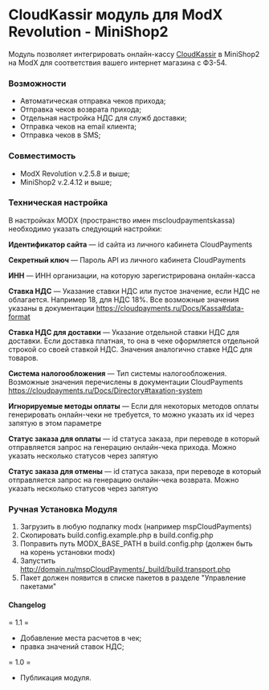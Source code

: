 # CloudKassir модуль для ModX Revolution - MiniShop2
Модуль позволяет интегрировать онлайн-кассу [CloudKassir](https://cloudkassir.ru/) в  MiniShop2 на ModX для соответствия вашего интернет магазина с  ФЗ-54. 

### Возможности
* Автоматическая отправка чеков прихода;  
* Отправка чеков возврата прихода;  
* Отдельная настройка НДС для служб доставки;  
* Отправка чеков на email клиента;  
* Отправка чеков в SMS;  

### Совместимость

* ModX Revolution v.2.5.8 и выше;  
* MiniShop2 v.2.4.12 и выше; 

### Техническая настройка
В настройках MODX (пространство имен mscloudpaymentskassa) необходимо указать следующий настройки:

**Идентификатор сайта** — id сайта из личного кабинета CloudPayments

**Секретный ключ** — Пароль API из личного кабинета CloudPayments

**ИНН** — ИНН организации, на которую зарегистрирована онлайн-касса

**Ставка НДС** — Указание ставки НДС или пустое значение, если НДС не облагается. Например 18, для НДС 18%. Все возможные значения указаны в документации https://cloudpayments.ru/Docs/Kassa#data-format

**Ставка НДС для доставки** — Указание отдельной ставки НДС для доставки. Если доставка платная, то она в чеке оформляется отдельной строкой со своей ставкой НДС. Значения аналогично ставке НДС для товаров.

**Система налогообложения** — Тип системы налогообложения. Возможные значения перечислены в документации CloudPayments https://cloudpayments.ru/Docs/Directory#taxation-system

**Игнорируемые методы оплаты** — Если для некоторых методов оплаты генерировать онлайн-чеки не требуется, то можно указать их id через запятую в этом параметре

**Статус заказа для оплаты** — id статуса заказа, при переводе в который отправляется запрос на генерацию онлайн-чека прихода. Можно указать несколько статусов через запятую

**Статус заказа для отмены** — id статуса заказа, при переводе в который отправляется запрос на генерацию онлайн-чека возврата. Можно указать несколько статусов через запятую


### Ручная Установка Модуля

1. Загрузить в любую подпапку modx (например mspCloudPayments)
2. Скопировать build.config.example.php в build.config.php
3. Поправить путь MODX_BASE_PATH в build.config.php (должен быть на корень установки modx)
4. Запустить http://domain.ru/mspCloudPayments/_build/build.transport.php
5. Пакет должен появится в списке пакетов в разделе "Управление пакетами"

#### Changelog

= 1.1 =
* Добавление места расчетов в чек;  
* правка значений ставок НДС;

= 1.0 =
* Публикация модуля.
